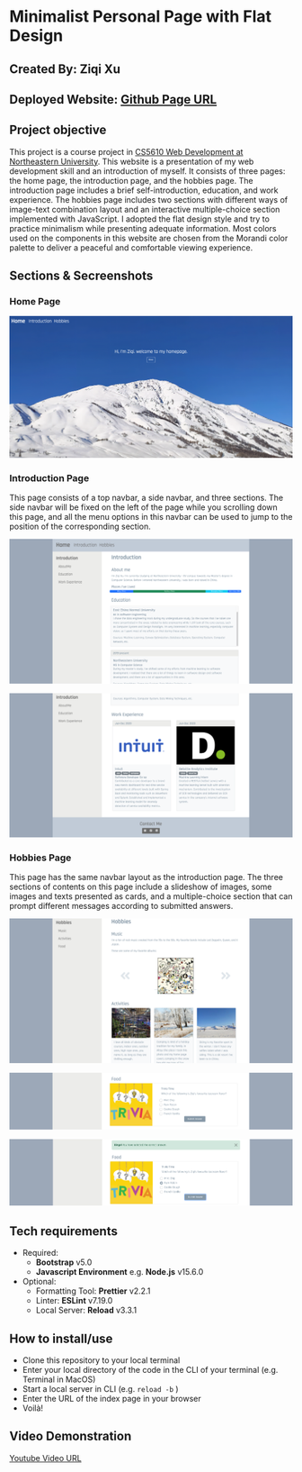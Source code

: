 # Minimalist Personal Page with Flat Design

## Created By: Ziqi Xu

## Deployed Website: [Github Page URL](https://marvelousbear.github.io/)

## Project objective

This project is a course project in [CS5610 Web Development at Northeastern University](https://johnguerra.co/classes/webDevelopment_spring_2021/). This website is a presentation of my web development skill and an introduction of myself. It consists of three pages: the home page, the introduction page, and the hobbies page. The introduction page includes a brief self-introduction, education, and work experience. The hobbies page includes two sections with different ways of image-text combination layout and an interactive multiple-choice section implemented with JavaScript. I adopted the flat design style and try to practice minimalism while presenting adequate information. Most colors used on the components in this website are chosen from the Morandi color palette to deliver a peaceful and comfortable viewing experience.

## Sections & Secreenshots

### Home Page

![Home Page](https://github.com/MARVELOUSbear/MARVELOUSbear.github.io/blob/main/images/screeshots/index.png)

### Introduction Page

This page consists of a top navbar, a side navbar, and three sections. The side navbar will be fixed on the left of the page while you scrolling down this page, and all the menu options in this navbar can be used to jump to the position of the corresponding section.

![Introduction Page Part 1](https://github.com/MARVELOUSbear/MARVELOUSbear.github.io/blob/main/images/screeshots/introduction1.png "Navbars, Introduction section, and Education section")

![Introduction Page Part 2](https://github.com/MARVELOUSbear/MARVELOUSbear.github.io/blob/main/images/screeshots/introduction2.png "Fixed Side Navbar, Work Experience Section, and Footer")

### Hobbies Page

This page has the same navbar layout as the introduction page. The three sections of contents on this page include a slideshow of images, some images and texts presented as cards, and a multiple-choice section that can prompt different messages according to submitted answers.

![Hobbies Page Part 1](https://github.com/MARVELOUSbear/MARVELOUSbear.github.io/blob/main/images/screeshots/hobbies1.png "Slideshow and Cards")

![Hobbies Page Part 2](https://github.com/MARVELOUSbear/MARVELOUSbear.github.io/blob/main/images/screeshots/hobbies2.png "Multiple Choice Section before Submission")

![Hobbies Page Part 3](https://github.com/MARVELOUSbear/MARVELOUSbear.github.io/blob/main/images/screeshots/hobbies3.png "Multiple Choice Section with Prompted Response Message")

## Tech requirements

- Required:
  - **Bootstrap** v5.0
  - **Javascript Environment** e.g. **Node.js** v15.6.0
- Optional:
  - Formatting Tool: **Prettier** v2.2.1
  - Linter: **ESLint** v7.19.0
  - Local Server: **Reload** v3.3.1

## How to install/use

- Clone this repository to your local terminal
- Enter your local directory of the code in the CLI of your terminal (e.g. Terminal in MacOS)
- Start a local server in CLI (e.g. `reload -b` )
- Enter the URL of the index page in your browser
- Voilà!

## Video Demonstration

[Youtube Video URL](https://youtu.be/ueuFYC9kDkQ)
